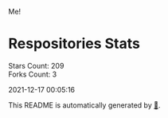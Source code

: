 Me!

# Respositories Stats
Stars Count: 209  
Forks Count: 3

2021-12-17 00:05:16  

This README is automatically generated by [🐰](https://github.com/rnitta/rnitta).
